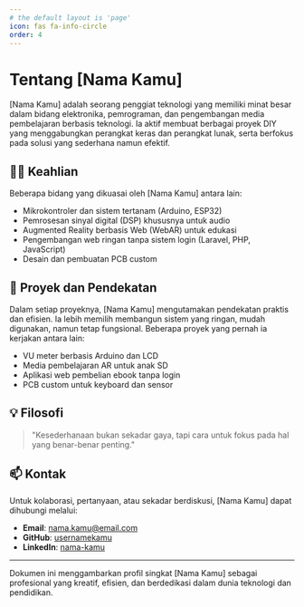 ```yaml
---
# the default layout is 'page'
icon: fas fa-info-circle
order: 4
---
```

# Tentang [Nama Kamu]

[Nama Kamu] adalah seorang penggiat teknologi yang memiliki minat besar dalam bidang elektronika, pemrograman, dan pengembangan media pembelajaran berbasis teknologi. Ia aktif membuat berbagai proyek DIY yang menggabungkan perangkat keras dan perangkat lunak, serta berfokus pada solusi yang sederhana namun efektif.

## 👨‍💻 Keahlian

Beberapa bidang yang dikuasai oleh [Nama Kamu] antara lain:
- Mikrokontroler dan sistem tertanam (Arduino, ESP32)
- Pemrosesan sinyal digital (DSP) khususnya untuk audio
- Augmented Reality berbasis Web (WebAR) untuk edukasi
- Pengembangan web ringan tanpa sistem login (Laravel, PHP, JavaScript)
- Desain dan pembuatan PCB custom

## 🔧 Proyek dan Pendekatan

Dalam setiap proyeknya, [Nama Kamu] mengutamakan pendekatan praktis dan efisien. Ia lebih memilih membangun sistem yang ringan, mudah digunakan, namun tetap fungsional. Beberapa proyek yang pernah ia kerjakan antara lain:
- VU meter berbasis Arduino dan LCD
- Media pembelajaran AR untuk anak SD
- Aplikasi web pembelian ebook tanpa login
- PCB custom untuk keyboard dan sensor

## 💡 Filosofi

> "Kesederhanaan bukan sekadar gaya, tapi cara untuk fokus pada hal yang benar-benar penting."

## 📫 Kontak

Untuk kolaborasi, pertanyaan, atau sekadar berdiskusi, [Nama Kamu] dapat dihubungi melalui:
- **Email**: nama.kamu@email.com  
- **GitHub**: [usernamekamu](https://github.com/usernamekamu)  
- **LinkedIn**: [nama-kamu](https://linkedin.com/in/nama-kamu)

---

Dokumen ini menggambarkan profil singkat [Nama Kamu] sebagai profesional yang kreatif, efisien, dan berdedikasi dalam dunia teknologi dan pendidikan.
